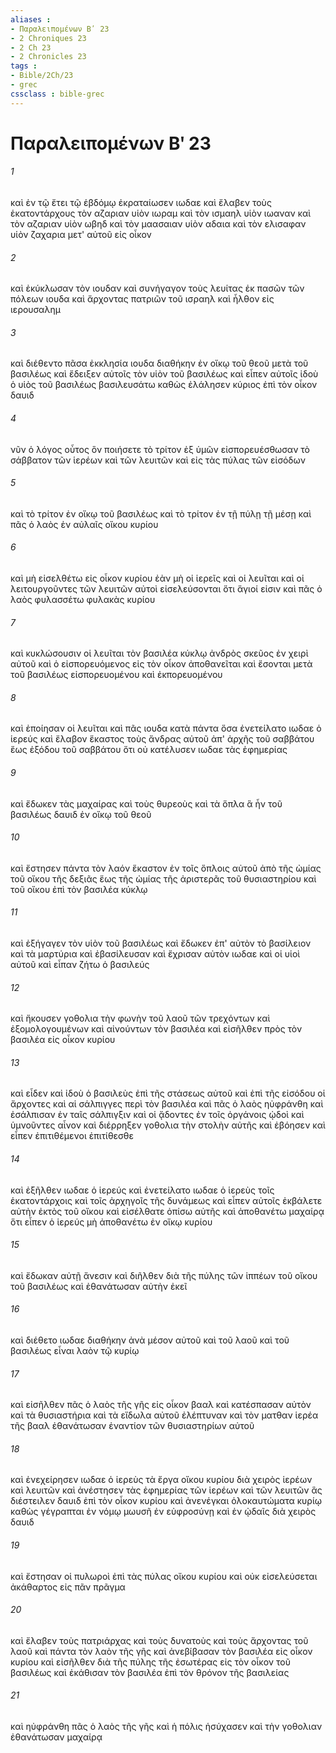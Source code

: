 ```yaml
---
aliases : 
- Παραλειπομένων Βʹ 23
- 2 Chroniques 23
- 2 Ch 23
- 2 Chronicles 23
tags : 
- Bible/2Ch/23
- grec
cssclass : bible-grec
---
```


# Παραλειπομένων Βʹ 23

###### 1
καὶ ἐν τῷ ἔτει τῷ ἑβδόμῳ ἐκραταίωσεν ιωδαε καὶ ἔλαβεν τοὺς ἑκατοντάρχους τὸν αζαριαν υἱὸν ιωραμ καὶ τὸν ισμαηλ υἱὸν ιωαναν καὶ τὸν αζαριαν υἱὸν ωβηδ καὶ τὸν μαασαιαν υἱὸν αδαια καὶ τὸν ελισαφαν υἱὸν ζαχαρια μετ' αὐτοῦ εἰς οἶκον
###### 2
καὶ ἐκύκλωσαν τὸν ιουδαν καὶ συνήγαγον τοὺς λευίτας ἐκ πασῶν τῶν πόλεων ιουδα καὶ ἄρχοντας πατριῶν τοῦ ισραηλ καὶ ἦλθον εἰς ιερουσαλημ
###### 3
καὶ διέθεντο πᾶσα ἐκκλησία ιουδα διαθήκην ἐν οἴκῳ τοῦ θεοῦ μετὰ τοῦ βασιλέως καὶ ἔδειξεν αὐτοῖς τὸν υἱὸν τοῦ βασιλέως καὶ εἶπεν αὐτοῖς ἰδοὺ ὁ υἱὸς τοῦ βασιλέως βασιλευσάτω καθὼς ἐλάλησεν κύριος ἐπὶ τὸν οἶκον δαυιδ
###### 4
νῦν ὁ λόγος οὗτος ὃν ποιήσετε τὸ τρίτον ἐξ ὑμῶν εἰσπορευέσθωσαν τὸ σάββατον τῶν ἱερέων καὶ τῶν λευιτῶν καὶ εἰς τὰς πύλας τῶν εἰσόδων
###### 5
καὶ τὸ τρίτον ἐν οἴκῳ τοῦ βασιλέως καὶ τὸ τρίτον ἐν τῇ πύλῃ τῇ μέσῃ καὶ πᾶς ὁ λαὸς ἐν αὐλαῖς οἴκου κυρίου
###### 6
καὶ μὴ εἰσελθέτω εἰς οἶκον κυρίου ἐὰν μὴ οἱ ἱερεῖς καὶ οἱ λευῖται καὶ οἱ λειτουργοῦντες τῶν λευιτῶν αὐτοὶ εἰσελεύσονται ὅτι ἅγιοί εἰσιν καὶ πᾶς ὁ λαὸς φυλασσέτω φυλακὰς κυρίου
###### 7
καὶ κυκλώσουσιν οἱ λευῖται τὸν βασιλέα κύκλῳ ἀνδρὸς σκεῦος ἐν χειρὶ αὐτοῦ καὶ ὁ εἰσπορευόμενος εἰς τὸν οἶκον ἀποθανεῖται καὶ ἔσονται μετὰ τοῦ βασιλέως εἰσπορευομένου καὶ ἐκπορευομένου
###### 8
καὶ ἐποίησαν οἱ λευῖται καὶ πᾶς ιουδα κατὰ πάντα ὅσα ἐνετείλατο ιωδαε ὁ ἱερεύς καὶ ἔλαβον ἕκαστος τοὺς ἄνδρας αὐτοῦ ἀπ' ἀρχῆς τοῦ σαββάτου ἕως ἐξόδου τοῦ σαββάτου ὅτι οὐ κατέλυσεν ιωδαε τὰς ἐφημερίας
###### 9
καὶ ἔδωκεν τὰς μαχαίρας καὶ τοὺς θυρεοὺς καὶ τὰ ὅπλα ἃ ἦν τοῦ βασιλέως δαυιδ ἐν οἴκῳ τοῦ θεοῦ
###### 10
καὶ ἔστησεν πάντα τὸν λαόν ἕκαστον ἐν τοῖς ὅπλοις αὐτοῦ ἀπὸ τῆς ὠμίας τοῦ οἴκου τῆς δεξιᾶς ἕως τῆς ὠμίας τῆς ἀριστερᾶς τοῦ θυσιαστηρίου καὶ τοῦ οἴκου ἐπὶ τὸν βασιλέα κύκλῳ
###### 11
καὶ ἐξήγαγεν τὸν υἱὸν τοῦ βασιλέως καὶ ἔδωκεν ἐπ' αὐτὸν τὸ βασίλειον καὶ τὰ μαρτύρια καὶ ἐβασίλευσαν καὶ ἔχρισαν αὐτὸν ιωδαε καὶ οἱ υἱοὶ αὐτοῦ καὶ εἶπαν ζήτω ὁ βασιλεύς
###### 12
καὶ ἤκουσεν γοθολια τὴν φωνὴν τοῦ λαοῦ τῶν τρεχόντων καὶ ἐξομολογουμένων καὶ αἰνούντων τὸν βασιλέα καὶ εἰσῆλθεν πρὸς τὸν βασιλέα εἰς οἶκον κυρίου
###### 13
καὶ εἶδεν καὶ ἰδοὺ ὁ βασιλεὺς ἐπὶ τῆς στάσεως αὐτοῦ καὶ ἐπὶ τῆς εἰσόδου οἱ ἄρχοντες καὶ αἱ σάλπιγγες περὶ τὸν βασιλέα καὶ πᾶς ὁ λαὸς ηὐφράνθη καὶ ἐσάλπισαν ἐν ταῖς σάλπιγξιν καὶ οἱ ᾄδοντες ἐν τοῖς ὀργάνοις ᾠδοὶ καὶ ὑμνοῦντες αἶνον καὶ διέρρηξεν γοθολια τὴν στολὴν αὐτῆς καὶ ἐβόησεν καὶ εἶπεν ἐπιτιθέμενοι ἐπιτίθεσθε
###### 14
καὶ ἐξῆλθεν ιωδαε ὁ ἱερεύς καὶ ἐνετείλατο ιωδαε ὁ ἱερεὺς τοῖς ἑκατοντάρχοις καὶ τοῖς ἀρχηγοῖς τῆς δυνάμεως καὶ εἶπεν αὐτοῖς ἐκβάλετε αὐτὴν ἐκτὸς τοῦ οἴκου καὶ εἰσέλθατε ὀπίσω αὐτῆς καὶ ἀποθανέτω μαχαίρᾳ ὅτι εἶπεν ὁ ἱερεύς μὴ ἀποθανέτω ἐν οἴκῳ κυρίου
###### 15
καὶ ἔδωκαν αὐτῇ ἄνεσιν καὶ διῆλθεν διὰ τῆς πύλης τῶν ἱππέων τοῦ οἴκου τοῦ βασιλέως καὶ ἐθανάτωσαν αὐτὴν ἐκεῖ
###### 16
καὶ διέθετο ιωδαε διαθήκην ἀνὰ μέσον αὐτοῦ καὶ τοῦ λαοῦ καὶ τοῦ βασιλέως εἶναι λαὸν τῷ κυρίῳ
###### 17
καὶ εἰσῆλθεν πᾶς ὁ λαὸς τῆς γῆς εἰς οἶκον βααλ καὶ κατέσπασαν αὐτὸν καὶ τὰ θυσιαστήρια καὶ τὰ εἴδωλα αὐτοῦ ἐλέπτυναν καὶ τὸν ματθαν ἱερέα τῆς βααλ ἐθανάτωσαν ἐναντίον τῶν θυσιαστηρίων αὐτοῦ
###### 18
καὶ ἐνεχείρησεν ιωδαε ὁ ἱερεὺς τὰ ἔργα οἴκου κυρίου διὰ χειρὸς ἱερέων καὶ λευιτῶν καὶ ἀνέστησεν τὰς ἐφημερίας τῶν ἱερέων καὶ τῶν λευιτῶν ἃς διέστειλεν δαυιδ ἐπὶ τὸν οἶκον κυρίου καὶ ἀνενέγκαι ὁλοκαυτώματα κυρίῳ καθὼς γέγραπται ἐν νόμῳ μωυσῆ ἐν εὐφροσύνῃ καὶ ἐν ᾠδαῖς διὰ χειρὸς δαυιδ
###### 19
καὶ ἔστησαν οἱ πυλωροὶ ἐπὶ τὰς πύλας οἴκου κυρίου καὶ οὐκ εἰσελεύσεται ἀκάθαρτος εἰς πᾶν πρᾶγμα
###### 20
καὶ ἔλαβεν τοὺς πατριάρχας καὶ τοὺς δυνατοὺς καὶ τοὺς ἄρχοντας τοῦ λαοῦ καὶ πάντα τὸν λαὸν τῆς γῆς καὶ ἀνεβίβασαν τὸν βασιλέα εἰς οἶκον κυρίου καὶ εἰσῆλθεν διὰ τῆς πύλης τῆς ἐσωτέρας εἰς τὸν οἶκον τοῦ βασιλέως καὶ ἐκάθισαν τὸν βασιλέα ἐπὶ τὸν θρόνον τῆς βασιλείας
###### 21
καὶ ηὐφράνθη πᾶς ὁ λαὸς τῆς γῆς καὶ ἡ πόλις ἡσύχασεν καὶ τὴν γοθολιαν ἐθανάτωσαν μαχαίρᾳ
